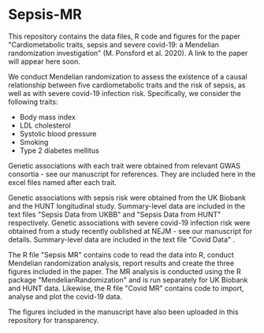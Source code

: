 # Sepsis-MR

This repository contains the data files, R code and figures for the paper "Cardiometabolic traits, sepsis and severe covid-19: a Mendelian randomization investigation" (M. Ponsford et al. 2020). A link to the paper will appear here soon.

We conduct Mendelian randomization to assess the existence of a causal relationship between five cardiometabolic traits and the risk of sepsis, as well as with severe covid-19 infection risk. Specifically, we consider the following traits:
- Body mass index
- LDL cholesterol
- Systolic blood pressure
- Smoking
- Type 2 diabetes mellitus

Genetic associations with each trait were obtained from relevant GWAS consortia - see our manuscript for references. They are included here in the excel files named after each trait.

Genetic associations with sepsis risk were obtained from the UK Biobank and the HUNT longitudinal study. Summary-level data are included in the text files "Sepsis Data from UKBB" and "Sepsis Data from HUNT" respectively. Genetic associations with severe covid-19 infection risk were obtained from a study recently oublished at NEJM - see our manuscript for details. Summary-level data are included in the text file "Covid Data" . 

The R file "Sepsis MR" contains code to read the data into R, conduct Mendelian randomization analysis, report results and create the three figures included in the paper. The MR analysis is conducted using the R package "MendelianRandomization" and is run separately for UK Biobank and HUNT data. Likewise, the R file "Covid MR" contains code to import, analyse and plot the covid-19 data.

The figures included in the manuscript have also been uploaded in this repository for transparency.

